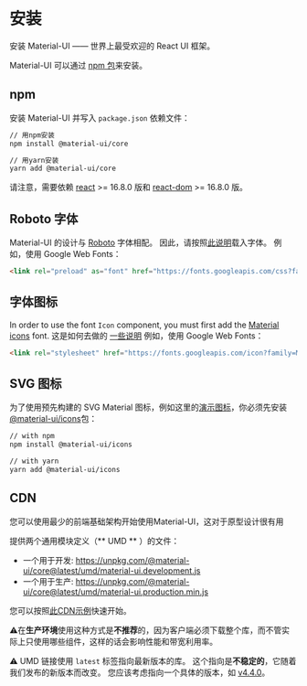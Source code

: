 # 安装

<p class="description">安装 Material-UI —— 世界上最受欢迎的 React UI 框架。</p>

Material-UI 可以通过 [npm 包](https://www.npmjs.com/package/@material-ui/core)来安装。

## npm

安装 Material-UI 并写入 `package.json` 依赖文件：

```sh
// 用npm安装
npm install @material-ui/core

// 用yarn安装
yarn add @material-ui/core
```

请注意，需要依赖 [react](https://www.npmjs.com/package/react) >= 16.8.0 版和 [react-dom](https://www.npmjs.com/package/react-dom) >= 16.8.0 版。

## Roboto 字体

Material-UI 的设计与 [Roboto](https://fonts.google.com/specimen/Roboto) 字体相配。 因此，请按照[此说明](/components/typography/#general)载入字体。 例如，使用 Google Web Fonts：

```html
<link rel="preload" as="font" href="https://fonts.googleapis.com/css?family=Roboto:300,400,500,700&display=swap" />
```

## 字体图标

In order to use the font `Icon` component, you must first add the [Material icons](https://material.io/tools/icons/) font. 这是如何去做的 [一些说明](/components/icons/#font-icons) 例如，使用 Google Web Fonts：

```html
<link rel="stylesheet" href="https://fonts.googleapis.com/icon?family=Material+Icons" />
```

## SVG 图标

为了使用预先构建的 SVG Material 图标，例如这里的[演示图标](/components/icons/)，你必须先安装 [@material-ui/icons](https://www.npmjs.com/package/@material-ui/icons)包：

```sh
// with npm
npm install @material-ui/icons

// with yarn
yarn add @material-ui/icons
```

## CDN

您可以使用最少的前端基础架构开始使用Material-UI，这对于原型设计很有用

提供两个通用模块定义（** UMD ** ）的文件：

- 一个用于开发: https://unpkg.com/@material-ui/core@latest/umd/material-ui.development.js
- 一个用于生产: https://unpkg.com/@material-ui/core@latest/umd/material-ui.production.min.js

您可以按照[此CDN示例](https://github.com/mui-org/material-ui/tree/master/examples/cdn)快速开始。

⚠️在**生产环境**使用这种方式是**不推荐**的，因为客户端必须下载整个库，而不管实际上只使用哪些组件，这样的话会影响性能和带宽利用率。

⚠️ UMD 链接使用 `latest` 标签指向最新版本的库。 这个指向是**不稳定的**，它随着我们发布的新版本而改变。 您应该考虑指向一个具体的版本，如 [v4.4.0](https://unpkg.com/@material-ui/core@4.4.0/umd/material-ui.development.js)。
